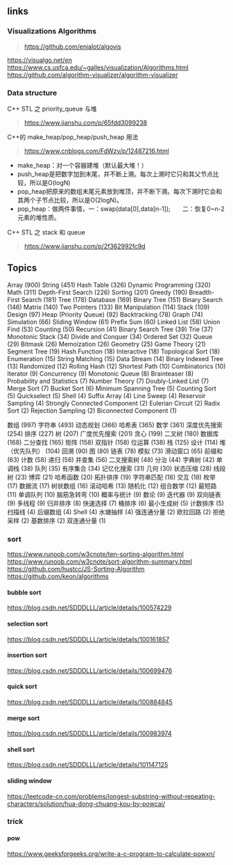 ## links



### Visualizations Algorithms

> <https://github.com/enjalot/algovis>

<https://visualgo.net/en>
<https://www.cs.usfca.edu/~galles/visualization/Algorithms.html>
<https://github.com/algorithm-visualizer/algorithm-visualizer>



### Data structure


C++ STL 之 priority_queue 与堆
> <https://www.jianshu.com/p/65fdd3099238>

C++的 make_heap/pop_heap/push_heap 用法
> <https://www.cnblogs.com/FdWzy/p/12487216.html>

- make_heap：对一个容器建堆（默认最大堆！）
- push_heap是把数字加到末尾，并不断上溯。每次上溯时它只和其父节点比较，所以是O(logN)
- pop_heap把原来的数组末尾元素放到堆顶，并不断下溯。每次下溯时它会和其两个子节点比较，所以是O(2logN)。
- pop_heap：做两件事情，一：swap(data[0],data[n-1]);　　二：恢复0~n-2元素的堆性质。

C++ STL 之 stack 和 queue
> <https://www.jianshu.com/p/2f362992fc9d>




## Topics

Array (900)
String (451)
Hash Table (326)
Dynamic Programming (320)
Math (311)
Depth-First Search (226)
Sorting (201)
Greedy (190)
Breadth-First Search (181)
Tree (178)
Database (169)
Binary Tree (151)
Binary Search (146)
Matrix (140)
Two Pointers (133)
Bit Manipulation (114)
Stack (109)
Design (97)
Heap (Priority Queue) (92)
Backtracking (78)
Graph (74)
Simulation (66)
Sliding Window (61)
Prefix Sum (60)
Linked List (58)
Union Find (53)
Counting (50)
Recursion (41)
Binary Search Tree (39)
Trie (37)
Monotonic Stack (34)
Divide and Conquer (34)
Ordered Set (32)
Queue (29)
Bitmask (26)
Memoization (26)
Geometry (25)
Game Theory (21)
Segment Tree (19)
Hash Function (18)
Interactive (18)
Topological Sort (18)
Enumeration (15)
String Matching (15)
Data Stream (14)
Binary Indexed Tree (13)
Randomized (12)
Rolling Hash (12)
Shortest Path (10)
Combinatorics (10)
Iterator (9)
Concurrency (9)
Monotonic Queue (8)
Brainteaser (8)
Probability and Statistics (7)
Number Theory (7)
Doubly-Linked List (7)
Merge Sort (7)
Bucket Sort (6)
Minimum Spanning Tree (5)
Counting Sort (5)
Quickselect (5)
Shell (4)
Suffix Array (4)
Line Sweep (4)
Reservoir Sampling (4)
Strongly Connected Component (2)
Eulerian Circuit (2)
Radix Sort (2)
Rejection Sampling (2)
Biconnected Component (1)


数组 (997)
字符串 (493)
动态规划 (366)
哈希表 (365)
数学 (361)
深度优先搜索 (254)
排序 (227)
树 (207)
广度优先搜索 (201)
贪心 (199)
二叉树 (180)
数据库 (168)
二分查找 (165)
矩阵 (158)
双指针 (158)
位运算 (138)
栈 (125)
设计 (114)
堆（优先队列） (104)
回溯 (90)
图 (80)
链表 (78)
模拟 (73)
滑动窗口 (65)
前缀和 (63)
计数 (58)
递归 (56)
并查集 (56)
二叉搜索树 (48)
分治 (44)
字典树 (42)
单调栈 (38)
队列 (35)
有序集合 (34)
记忆化搜索 (31)
几何 (30)
状态压缩 (28)
线段树 (23)
博弈 (21)
哈希函数 (20)
拓扑排序 (19)
字符串匹配 (18)
交互 (18)
枚举 (17)
数据流 (17)
树状数组 (16)
滚动哈希 (13)
随机化 (12)
组合数学 (12)
最短路 (11)
单调队列 (10)
脑筋急转弯 (10)
概率与统计 (9)
数论 (9)
迭代器 (9)
双向链表 (9)
多线程 (9)
归并排序 (8)
快速选择 (7)
桶排序 (6)
最小生成树 (5)
计数排序 (5)
扫描线 (4)
后缀数组 (4)
Shell (4)
水塘抽样 (4)
强连通分量 (2)
欧拉回路 (2)
拒绝采样 (2)
基数排序 (2)
双连通分量 (1)



### sort

<https://www.runoob.com/w3cnote/ten-sorting-algorithm.html>
<https://www.runoob.com/w3cnote/sort-algorithm-summary.html>
<https://github.com/hustcc/JS-Sorting-Algorithm>
<https://github.com/keon/algorithms>



#### bubble sort

<https://blog.csdn.net/SDDDLLL/article/details/100574229>



#### selection sort

<https://blog.csdn.net/SDDDLLL/article/details/100161857>



#### insertion sort

<https://blog.csdn.net/SDDDLLL/article/details/100699476>



#### quick sort

<https://blog.csdn.net/SDDDLLL/article/details/100884845>



#### merge sort

<https://blog.csdn.net/SDDDLLL/article/details/100983974>



#### shell sort

<https://blog.csdn.net/SDDDLLL/article/details/101147125>



#### sliding window

<https://leetcode-cn.com/problems/longest-substring-without-repeating-characters/solution/hua-dong-chuang-kou-by-powcai/>



### trick



#### pow

<https://www.geeksforgeeks.org/write-a-c-program-to-calculate-powxn/>

